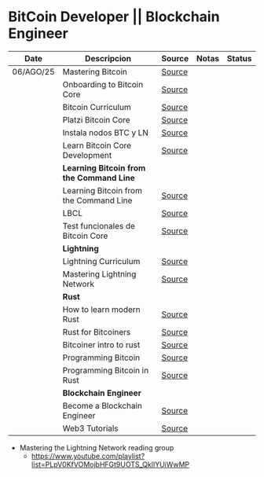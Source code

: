 # BitCoin Developer || Blockchain Engineer

| Date      | Descripcion                                | Source                                                                          | Notas | Status |
| --------- | ------------------------------------------ | ------------------------------------------------------------------------------- | ----- | ------ |
| 06/AGO/25 | Mastering Bitcoin                          | [Source](https://github.com/FernandoFH/bitcoinbook)                             |       |        |
|           | Onboarding to Bitcoin Core                 | [Source](https://github.com/FernandoFH/onboarding-to-bitcoin-core)              |       |        |
|           | Bitcoin Curriculum                         | [Source](https://github.com/FernandoFH/bitcoin-curriculum)                      |       |        |
|           | Platzi Bitcoin Core                        | [Source](https://github.com/FernandoFH/platzi-bitcoin-core)                     |       |        |
|           | Instala nodos BTC y LN                     | [Source](https://github.com/FernandoFH/instala-nodos-btc-y-ln)                  |       |        |
|           | Learn Bitcoin Core Development             | [Source](https://bitcoindevs.xyz/bitcoin-core)                                  |       |        |
|           | **Learning Bitcoin from the Command Line** |                                                                                 |       |        |
|           | Learning Bitcoin from the Command Line     | [Source](https://github.com/FernandoFH/Learning-Bitcoin-from-the-Command-Line)  |       |        |
|           | LBCL                                       | [Source](https://github.com/FernandoFH/LBCL)                                    |       |        |
|           | Test funcionales de Bitcoin Core           | [Source](https://github.com/FernandoFH/intro-bitcoin-functional-testing)        |       |        |
|           | **Lightning**                              |                                                                                 |       |        |
|           | Lightning Curriculum                       | [Source](https://github.com/FernandoFH/lightning-curriculum)                    |       |        |
|           | Mastering Lightning Network                | [Source](https://github.com/FernandoFH/lnbook)                                  |       |        |
|           | **Rust**                                   |                                                                                 |       |        |
|           | How to learn modern Rust                   | [Source](https://github.com/FernandoFH/How_to_learn_modern_Rust)                |       |        |
|           | Rust for Bitcoiners                        | [Source](https://github.com/FernandoFH/rust-for-bitcoiners)                     |       |        |
|           | Bitcoiner intro to rust                    | [Source](https://github.com/FernandoFH/bitcoiner-intro-to-rust)                 |       |        |
|           | Programming Bitcoin                        | [Source](https://github.com/FernandoFH/programming-bitcoin-rs)                  |       |        |
|           | Programming Bitcoin in Rust                | [Source](https://github.com/FernandoFH/programming_bitcoin_in_rust)             |       |        |
|           | **Blockchain Engineer**                    |                                                                                 |       |        |
|           | Become a Blockchain Engineer               | [Source](https://github.com/FernandoFH/Journey-to-become-a-Blockchain-Engineer) |       |        |
|           | Web3 Tutorials                             | [Source](https://github.com/FernandoFH/Web3Tutorials)                           |       |        |

- Mastering the Lightning Network reading group
  - https://www.youtube.com/playlist?list=PLpV0KfVOMojbHFGt9UOTS_QklIYUiWwMP
